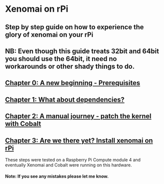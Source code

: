 # Xenomai on rPi

## Step by step guide on how to experience the glory of xenomai on your rPi
## NB: Even though this guide treats 32bit and 64bit you should use the 64bit, it need no workarounds or other shady things to do.

## [Chapter 0: A new beginning - Prerequisites](https://github.com/George117/rpi-kernel-compile/issues/3)
## [Chapter 1: What about dependencies?](https://github.com/George117/rpi-kernel-compile/issues/4)
## [Chapter 2: A manual journey - patch the kernel with Cobalt](https://github.com/George117/rpi-kernel-compile/issues/5)
## [Chapter 3: Are we there yet? Install xenomai on rPi](https://github.com/George117/rpi-kernel-compile/issues/6)




These steps were tested on a Raspberry Pi Compute module 4 and eventually Xenomai and Cobalt were running on this hardware.

#### Note: If you see any mistakes please let me know.
